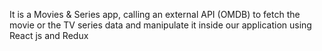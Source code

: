 It is a Movies & Series app, calling an external API (OMDB) to fetch the movie or the TV series
data and manipulate it inside our application using React js and Redux

